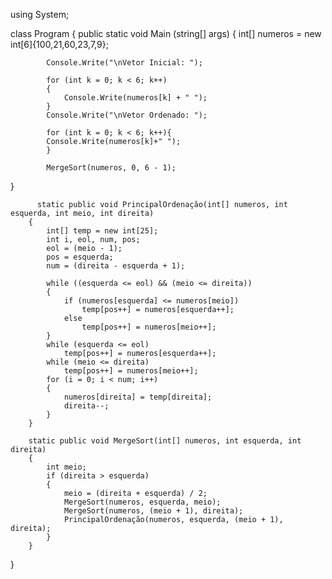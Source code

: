 using System;

class Program {
  public static void Main (string[] args) {
            int[] numeros = new int[6]{100,21,60,23,7,9};
    
            Console.Write("\nVetor Inicial: ");
    
            for (int k = 0; k < 6; k++)
            {
                Console.Write(numeros[k] + " ");
            }
            Console.Write("\nVetor Ordenado: ");
    
            for (int k = 0; k < 6; k++){
            Console.Write(numeros[k]+" ");
            }

            MergeSort(numeros, 0, 6 - 1);
  }

          static public void PrincipalOrdenação(int[] numeros, int esquerda, int meio, int direita)
        {
            int[] temp = new int[25];
            int i, eol, num, pos;
            eol = (meio - 1);
            pos = esquerda;
            num = (direita - esquerda + 1);

            while ((esquerda <= eol) && (meio <= direita))
            {
                if (numeros[esquerda] <= numeros[meio])
                    temp[pos++] = numeros[esquerda++];
                else
                    temp[pos++] = numeros[meio++];
            }
            while (esquerda <= eol)
                temp[pos++] = numeros[esquerda++];
            while (meio <= direita)
                temp[pos++] = numeros[meio++];
            for (i = 0; i < num; i++)
            {
                numeros[direita] = temp[direita];
                direita--;
            }
        }

        static public void MergeSort(int[] numeros, int esquerda, int direita)
        {
            int meio;
            if (direita > esquerda)
            {
                meio = (direita + esquerda) / 2;
                MergeSort(numeros, esquerda, meio);
                MergeSort(numeros, (meio + 1), direita);
                PrincipalOrdenação(numeros, esquerda, (meio + 1), direita);
            }
        }
}
